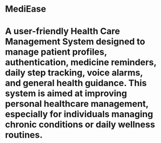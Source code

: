 # MediEase
# A user-friendly Health Care Management System designed to manage patient profiles, authentication, medicine reminders, daily step tracking, voice alarms, and general health guidance. This system is aimed at improving personal healthcare management, especially for individuals managing chronic conditions or daily wellness routines.


